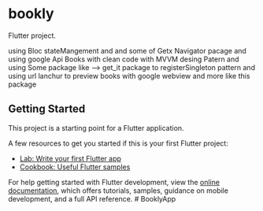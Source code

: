 # bookly

 Flutter project.

 using Bloc stateMangement and and some of  Getx Navigator pacage and using google Api Books with clean code with MVVM desing Patern and
 using Some package like -->
 get_it package to registerSingleton pattern
 and using url lanchur to preview books with google webview
 and more like this package


## Getting Started

This project is a starting point for a Flutter application.

A few resources to get you started if this is your first Flutter project:

- [Lab: Write your first Flutter app](https://docs.flutter.dev/get-started/codelab)
- [Cookbook: Useful Flutter samples](https://docs.flutter.dev/cookbook)

For help getting started with Flutter development, view the
[online documentation](https://docs.flutter.dev/), which offers tutorials,
samples, guidance on mobile development, and a full API reference.
#   B o o k l y A p p 
 
 
